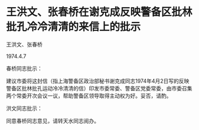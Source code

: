 # 王洪文、张春桥在谢克成反映警备区批林批孔冷冷清清的来信上的批示

王洪文、张春桥

1974.4.7

春桥同志批示：

建议市委将这封信（指上海警备区政治部秘书谢克成同志1974年4月2日写的反映警备区批林批孔运动冷冷清清的信）印发市委常委、警备区党委常委，由市委召集两个常委开次会议一议，帮助警备区领导取得主动权为好。妥否，请酌。

洪文同志批示：

同意春桥同志意见，请转天水同志阅办。